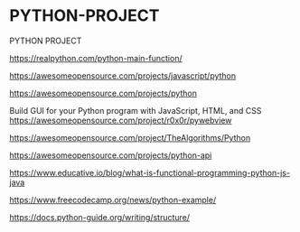 # PYTHON-PROJECT
PYTHON PROJECT


https://realpython.com/python-main-function/

https://awesomeopensource.com/projects/javascript/python

https://awesomeopensource.com/projects/python

Build GUI for your Python program with JavaScript, HTML, and CSS
https://awesomeopensource.com/project/r0x0r/pywebview

https://awesomeopensource.com/project/TheAlgorithms/Python


https://awesomeopensource.com/projects/python-api


https://www.educative.io/blog/what-is-functional-programming-python-js-java

https://www.freecodecamp.org/news/python-example/

https://docs.python-guide.org/writing/structure/
